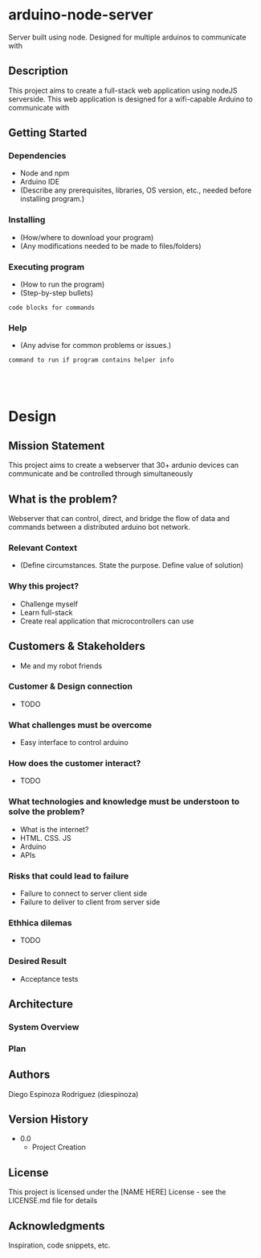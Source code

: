 # arduino-node-server
Server built using node. Designed for multiple arduinos to communicate with


## Description

This project aims to create a full-stack web application using nodeJS serverside. This web application is designed for a wifi-capable Arduino to communicate with

## Getting Started

### Dependencies

* Node and npm
* Arduino IDE
* (Describe any prerequisites, libraries, OS version, etc., needed before installing program.)

### Installing

* (How/where to download your program)
* (Any modifications needed to be made to files/folders)

### Executing program

* (How to run the program)
* (Step-by-step bullets)
```
code blocks for commands
```

### Help

 - (Any advise for common problems or issues.)
```
command to run if program contains helper info
```
\
&nbsp;

# Design
## Mission Statement
This project aims to create a webserver that 30+ ardunio devices can communicate and be controlled through simultaneously 

## What is the problem?
Webserver that can control, direct, and bridge the flow of data and commands between a distributed arduino bot network.
### Relevant Context
- (Define circumstances. State the purpose. Define value of solution)
### Why this project?
 - Challenge myself
 - Learn full-stack
 - Create real application that microcontrollers can use



## Customers & Stakeholders
- Me and my robot friends
### Customer & Design connection
- TODO
### What challenges must be overcome
- Easy interface to control arduino
### How does the customer interact?
- TODO
### What technologies and knowledge must be understoon to solve the problem?
- What is the internet?
- HTML. CSS. JS
- Arduino
- APIs
### Risks that could lead to failure
- Failure to connect to server client side
- Failure to deliver to client from server side
### Ethhica dilemas
- TODO
### Desired Result
- Acceptance tests

## Architecture
### System Overview
### Plan


## Authors

Diego Espinoza Rodriguez (diespinoza)

## Version History

* 0.0
    * Project Creation

## License

This project is licensed under the [NAME HERE] License - see the LICENSE.md file for details

## Acknowledgments

Inspiration, code snippets, etc.
